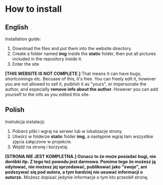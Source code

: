 # How to install
## English
Installation guide:

1. Download the files and put them into the website directory.
2. Create a folder named **img** inside the **static** folder, then put all pictures included in the repository inside it.
3. Enter the site

**[THIS WEBSITE IS NOT COMPLETE.]** That means it can have bugs, shortcomings etc. Becuase of this, it's free. You can freely edit it, however you are not allowed to sell it, puiblish it as "yours", or impersonate the author, and especially
**remove info about the author**. However you can add yourself to the info as you edited this site.

## Polish
Instrukcja instalacji:

1. Pobierz pliki i wgraj na serwer lub w lokalizacje strony.
2. Utwórz w folderze **static** folder **img**, a następnie wgraj tam wszystkie zjęcia załączone w projekcie.
3. Wejdź na stronę i korzystaj. 

**[STRONA NIE JEST KOMPLETNA.] Oznacz to że może posiadać bugi, nie doróbki itp. Z tego też powodu jest darmowa. Pomimo tego że możesz ją edytować, nie możesz jej sprzedawać, publikować jako "swoje", ani podszywać się pod autora, a tym bardziej nie usuwać informacji o autorze.** Możesz dopisać jedynie informacje o tym kto przeobił stronę. 
